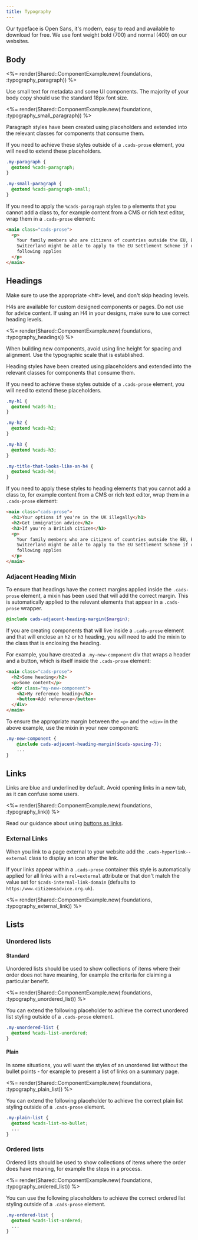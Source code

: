 ```yaml
---
title: Typography
---
```


Our typeface is Open Sans, it's modern, easy to read and available to download for free. We use font weight bold (700) and normal (400) on our websites.

## Body

<%= render(Shared::ComponentExample.new(:foundations, :typography_paragraph)) %>

Use small text for metadata and some UI components. The majority of your body copy should use the standard 18px font size.

<%= render(Shared::ComponentExample.new(:foundations, :typography_small_paragraph)) %>

Paragraph styles have been created using placeholders and extended into the relevant classes for components that consume them.

If you need to achieve these styles outside of a `.cads-prose` element, you will need to extend these placeholders.

```scss
.my-paragraph {
  @extend %cads-paragraph;
}

.my-small-paragraph {
  @extend %cads-paragraph-small;
}
```

If you need to apply the `%cads-paragraph` styles to `p` elements that you cannot add a class to, for example content from a CMS or rich text editor, wrap them in a `.cads-prose` element:

```html
<main class="cads-prose">
  <p>
    Your family members who are citizens of countries outside the EU, EEA or
    Switzerland might be able to apply to the EU Settlement Scheme if one of the
    following applies
  </p>
</main>
```

## Headings

Make sure to use the appropriate <h#> level, and don't skip heading levels.

H4s are available for custom designed components or pages. Do not use for advice content. If using an H4 in your designs, make sure to use correct heading levels.

<%= render(Shared::ComponentExample.new(:foundations, :typography_headings)) %>

When building new components, avoid using line height for spacing and alignment. Use the typographic scale that is established.

Heading styles have been created using placeholders and extended into the relevant classes for components that consume them.

If you need to achieve these styles outside of a `.cads-prose` element, you will need to extend these placeholders.

```scss
.my-h1 {
  @extend %cads-h1;
}

.my-h2 {
  @extend %cads-h2;
}

.my-h3 {
  @extend %cads-h3;
}

.my-title-that-looks-like-an-h4 {
  @extend %cads-h4;
}
```

If you need to apply these styles to heading elements that you cannot add a class to, for example content from a CMS or rich text editor, wrap them in a `.cads-prose` element:

```html
<main class="cads-prose">
  <h1>Your options if you're in the UK illegally</h1>
  <h2>Get immigration advice</h2>
  <h3>If you're a British citizen</h3>
  <p>
    Your family members who are citizens of countries outside the EU, EEA or
    Switzerland might be able to apply to the EU Settlement Scheme if one of the
    following applies
  </p>
</main>
```

### Adjacent Heading Mixin

To ensure that headings have the correct margins applied inside the `.cads-prose` element, a mixin has been used that will add the correct margin. This is automatically applied to the relevant elements that appear in a `.cads-prose` wrapper.

```scss
@include cads-adjacent-heading-margin($margin);
```

If you are creating components that will live inside a `.cads-prose` element and that will enclose an `h2` or `h3` heading, you will need to add the mixin to the class that is enclosing the heading.

For example, you have created a `.my-new-component` div that wraps a header and a button, which is itself inside the `.cads-prose` element:

```html
<main class="cads-prose">
  <h2>Some heading</h2>
  <p>Some content</p>
  <div class="my-new-component">
    <h2>My reference heading</h2>
    <button>Add reference</button>
  </div>
</main>
```

To ensure the appropriate margin between the `<p>` and the `<div>` in the above example, use the mixin in your new component:

```scss
.my-new-component {
    @include cads-adjacent-heading-margin($cads-spacing-7);
    ...
}
```

## Links

Links are blue and underlined by default. Avoid opening links in a new tab, as it can confuse some users.

<%= render(Shared::ComponentExample.new(:foundations, :typography_link)) %>

Read our guidance about using <a href ="?path=/docs/components-buttons--primary">buttons as links</a>.

### External Links

When you link to a page external to your website add the `.cads-hyperlink--external` class to display an icon after the link.

If your links appear within a `.cads-prose` container this style is automatically applied for all links with a `rel=external` attribute or that don't match the value set for `$cads-internal-link-domain` (defaults to `https:/www.citizensadvice.org.uk`).

<%= render(Shared::ComponentExample.new(:foundations, :typography_external_link)) %>

## Lists

### Unordered lists

#### Standard

Unordered lists should be used to show collections of items where their order does not have meaning, for example the criteria for claiming a particular benefit.

<%= render(Shared::ComponentExample.new(:foundations, :typography_unordered_list)) %>

You can extend the following placeholder to achieve the correct unordered list styling outside of a `.cads-prose` element.

```scss
.my-unordered-list {
  @extend %cads-list-unordered;
}
```

#### Plain

In some situations, you will want the styles of an unordered list without the bullet points - for example to present a list of links on a summary page.

<%= render(Shared::ComponentExample.new(:foundations, :typography_plain_list)) %>

You can extend the following placeholder to achieve the correct plain list styling outside of a `.cads-prose` element.

```scss
.my-plain-list {
  @extend %cads-list-no-bullet;
  ...
}
```

### Ordered lists

Ordered lists should be used to show collections of items where the order does have meaning, for example the steps in a process.

<%= render(Shared::ComponentExample.new(:foundations, :typography_ordered_list)) %>

You can use the following placeholders to achieve the correct ordered list styling outside of a `.cads-prose` element.

```scss
.my-ordered-list {
  @extend %cads-list-ordered;
  ...
}
```
